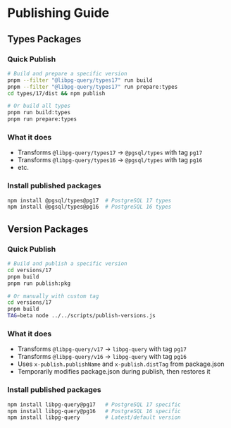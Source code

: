 # Publishing Guide

## Types Packages

### Quick Publish
```bash
# Build and prepare a specific version
pnpm --filter "@libpg-query/types17" run build
pnpm --filter "@libpg-query/types17" run prepare:types
cd types/17/dist && npm publish

# Or build all types
pnpm run build:types
pnpm run prepare:types
```

### What it does
- Transforms `@libpg-query/types17` → `@pgsql/types` with tag `pg17`
- Transforms `@libpg-query/types16` → `@pgsql/types` with tag `pg16`
- etc.

### Install published packages
```bash
npm install @pgsql/types@pg17  # PostgreSQL 17 types
npm install @pgsql/types@pg16  # PostgreSQL 16 types
```

## Version Packages

### Quick Publish
```bash
# Build and publish a specific version
cd versions/17
pnpm build
pnpm run publish:pkg

# Or manually with custom tag
cd versions/17
pnpm build
TAG=beta node ../../scripts/publish-versions.js
```

### What it does
- Transforms `@libpg-query/v17` → `libpg-query` with tag `pg17`
- Transforms `@libpg-query/v16` → `libpg-query` with tag `pg16`
- Uses `x-publish.publishName` and `x-publish.distTag` from package.json
- Temporarily modifies package.json during publish, then restores it

### Install published packages
```bash
npm install libpg-query@pg17   # PostgreSQL 17 specific
npm install libpg-query@pg16   # PostgreSQL 16 specific
npm install libpg-query        # Latest/default version
```